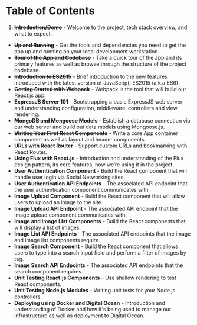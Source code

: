 # Table of Contents

 1. **~~Introduction/Demo~~** - Welcome to the project, tech stack overview, and what to expect.
 * **~~Up and Running~~** - Get the tools and dependencies you need to get the app up and running on your local development workstation.
 * **~~Tour of the App and Codebase~~** - Take a quick tour of the app and its primary features as well as browse through the structure of the project codebase.
 * **~~Introduction to ES2015~~** - Brief introduction to the new features introduced with the latest version of JavaScript; ES2015 (a.k.a ES6)
 * **~~Getting Started with Webpack~~** - Webpack is the tool that will build our React.js app.
 * **~~ExpressJS Server 101~~** - Bootstrapping a basic ExpressJS web server and understanding configuration, middleware, controllers and view rendering.
 * **~~MongoDB and Mongoose Models~~** - Establish a database connection via our web server and build out data models using Mongoose.js.
 * **~~Writing Your First React Components~~** - Write a core App container component as well as layout and header components.
 * **URLs with React Router** - Support custom URLs and bookmarking with React Router.
 * **Using Flux with React.js** - Introduction and understanding of the Flux design pattern, its core features, how we’re using it in the project.
 * **User Authentication Component** - Build the React component that will handle user login via Social Networking sites.
 * **User Authentication API Endpoints** - The associated API endpoint that the user authentication component communicates with.
 * **Image Upload Component** - Build the React component that will allow users to upload an image to the site.
 * **Image Upload API Endpoint** - The associated API endpoint that the image upload component communicates with.
 * **Image and Image List Components** - Build the React components that will display a list of images.
 * **Image List API Endpoints** - The associated API endpoints that the image and image list components require.
 * **Image Search Component** - Build the React component that allows users to type into a search input field and perform a filter of images by tag.
 * **Image Search API Endpoints** - The associated API endpoints that the search component requires.
 * **Unit Testing React.js Components** - Use shallow rendering to test React components.
 * **Unit Testing Node.js Modules** - Writing unit tests for your Node.js controllers.
 * **Deploying using Docker and Digital Ocean** - Introduction and understanding of Docker and how it's being used to manage our infrastructure as well as deployment to Digital Ocean.
